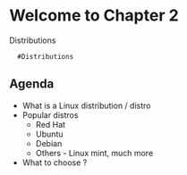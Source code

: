 # Welcome to Chapter 2 
Distributions
```
  #Distributions
```
## Agenda
* What is a Linux distribution / distro
* Popular distros
  * Red Hat
  * Ubuntu
  * Debian
  * Others - Linux mint, much more
* What to choose ?
